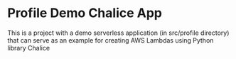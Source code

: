# Profile Demo Chalice App

This is a project with a demo serverless application (in src/profile directory) that can serve as an example 
for creating AWS Lambdas using Python library Chalice
